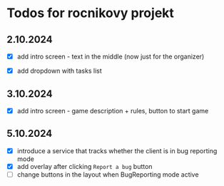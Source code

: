 # Todos for rocnikovy projekt

## 2.10.2024

- [x] add intro screen - text in the middle (now just for the organizer)
- [x] add dropdown with tasks list


## 3.10.2024

- [x] add intro screen - game description + rules, button to start game

## 5.10.2024

- [x] introduce a service that tracks whether the client is in bug reporting mode
- [x] add overlay after clicking `Report a bug` button
- [ ] change buttons in the layout when BugReporting mode active